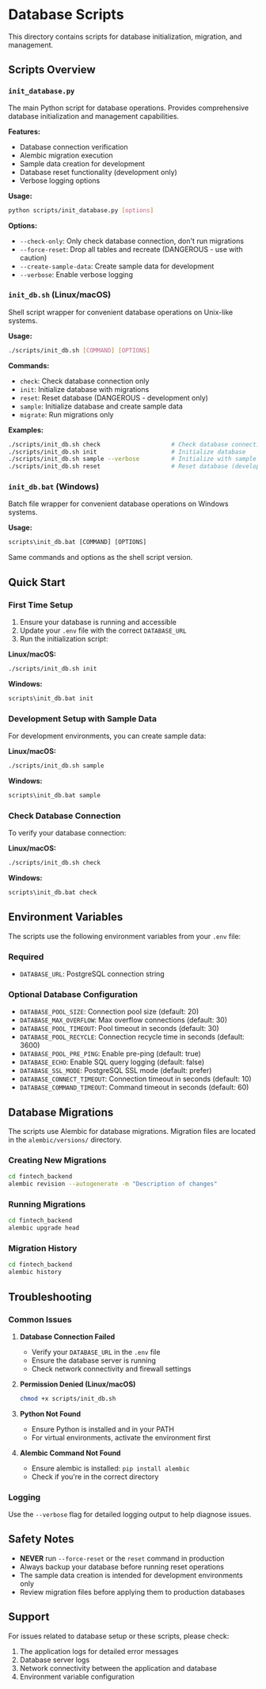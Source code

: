 # Database Scripts

This directory contains scripts for database initialization, migration, and management.

## Scripts Overview

### `init_database.py`
The main Python script for database operations. Provides comprehensive database initialization and management capabilities.

**Features:**
- Database connection verification
- Alembic migration execution
- Sample data creation for development
- Database reset functionality (development only)
- Verbose logging options

**Usage:**
```bash
python scripts/init_database.py [options]
```

**Options:**
- `--check-only`: Only check database connection, don't run migrations
- `--force-reset`: Drop all tables and recreate (DANGEROUS - use with caution)
- `--create-sample-data`: Create sample data for development
- `--verbose`: Enable verbose logging

### `init_db.sh` (Linux/macOS)
Shell script wrapper for convenient database operations on Unix-like systems.

**Usage:**
```bash
./scripts/init_db.sh [COMMAND] [OPTIONS]
```

**Commands:**
- `check`: Check database connection only
- `init`: Initialize database with migrations
- `reset`: Reset database (DANGEROUS - development only)
- `sample`: Initialize database and create sample data
- `migrate`: Run migrations only

**Examples:**
```bash
./scripts/init_db.sh check                    # Check database connection
./scripts/init_db.sh init                     # Initialize database
./scripts/init_db.sh sample --verbose         # Initialize with sample data and verbose output
./scripts/init_db.sh reset                    # Reset database (development only)
```

### `init_db.bat` (Windows)
Batch file wrapper for convenient database operations on Windows systems.

**Usage:**
```cmd
scripts\init_db.bat [COMMAND] [OPTIONS]
```

Same commands and options as the shell script version.

## Quick Start

### First Time Setup
1. Ensure your database is running and accessible
2. Update your `.env` file with the correct `DATABASE_URL`
3. Run the initialization script:

**Linux/macOS:**
```bash
./scripts/init_db.sh init
```

**Windows:**
```cmd
scripts\init_db.bat init
```

### Development Setup with Sample Data
For development environments, you can create sample data:

**Linux/macOS:**
```bash
./scripts/init_db.sh sample
```

**Windows:**
```cmd
scripts\init_db.bat sample
```

### Check Database Connection
To verify your database connection:

**Linux/macOS:**
```bash
./scripts/init_db.sh check
```

**Windows:**
```cmd
scripts\init_db.bat check
```

## Environment Variables

The scripts use the following environment variables from your `.env` file:

### Required
- `DATABASE_URL`: PostgreSQL connection string

### Optional Database Configuration
- `DATABASE_POOL_SIZE`: Connection pool size (default: 20)
- `DATABASE_MAX_OVERFLOW`: Max overflow connections (default: 30)
- `DATABASE_POOL_TIMEOUT`: Pool timeout in seconds (default: 30)
- `DATABASE_POOL_RECYCLE`: Connection recycle time in seconds (default: 3600)
- `DATABASE_POOL_PRE_PING`: Enable pre-ping (default: true)
- `DATABASE_ECHO`: Enable SQL query logging (default: false)
- `DATABASE_SSL_MODE`: PostgreSQL SSL mode (default: prefer)
- `DATABASE_CONNECT_TIMEOUT`: Connection timeout in seconds (default: 10)
- `DATABASE_COMMAND_TIMEOUT`: Command timeout in seconds (default: 60)

## Database Migrations

The scripts use Alembic for database migrations. Migration files are located in the `alembic/versions/` directory.

### Creating New Migrations
```bash
cd fintech_backend
alembic revision --autogenerate -m "Description of changes"
```

### Running Migrations
```bash
cd fintech_backend
alembic upgrade head
```

### Migration History
```bash
cd fintech_backend
alembic history
```

## Troubleshooting

### Common Issues

1. **Database Connection Failed**
   - Verify your `DATABASE_URL` in the `.env` file
   - Ensure the database server is running
   - Check network connectivity and firewall settings

2. **Permission Denied (Linux/macOS)**
   ```bash
   chmod +x scripts/init_db.sh
   ```

3. **Python Not Found**
   - Ensure Python is installed and in your PATH
   - For virtual environments, activate the environment first

4. **Alembic Command Not Found**
   - Ensure alembic is installed: `pip install alembic`
   - Check if you're in the correct directory

### Logging
Use the `--verbose` flag for detailed logging output to help diagnose issues.

## Safety Notes

- **NEVER** run `--force-reset` or the `reset` command in production
- Always backup your database before running reset operations
- The sample data creation is intended for development environments only
- Review migration files before applying them to production databases

## Support

For issues related to database setup or these scripts, please check:
1. The application logs for detailed error messages
2. Database server logs
3. Network connectivity between the application and database
4. Environment variable configuration
